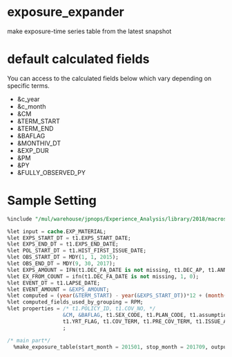 exposure_expander
===============
make exposure-time series table from the latest snapshot

# default calculated fields
You can access to the calculated fields below which vary depending on specific terms.
* &c_year
* &c_month
* &CM
* &TERM_START
* &TERM_END
* &BAFLAG
* &MONTHIV_DT
* &EXP_DUR
* &PM
* &PY
* &FULLY_OBSERVED_PY

# Sample Setting
```SQL
%include "/mul/warehouse/jpnops/Experience_Analysis/library/2018/macros/make_exposure_table/ver0.10/calc_exposure_monthly.sas" /SOURCE2;

%let input = cache.EXP_MATERIAL;
%let EXPS_START_DT = t1.EXPS_START_DATE;
%let EXPS_END_DT = t1.EXPS_END_DATE;
%let POL_START_DT = t1.HIST_FIRST_ISSUE_DATE;
%let OBS_START_DT = MDY(1, 1, 2015);
%let OBS_END_DT = MDY(9, 30, 2017);
%let EXPS_AMOUNT = IFN(t1.DEC_FA_DATE is not missing, t1.DEC_AP, t1.ANNUAL_PREM);
%let EX_FROM_COUNT = ifn(t1.DEC_FA_DATE is not missing, 1, 0);
%let EVENT_DT = t1.LAPSE_DATE;
%let EVENT_AMOUNT = &EXPS_AMOUNT;
%let computed = (year(&TERM_START) - year(&EXPS_START_DT))*12 + (month(&TERM_START) - month(&EXPS_START_DT)) + ifn(&baflag='AA',1,0) as RPM /* record pm*/;
%let computed_fields_used_by_grouping = RPM;
%let properties = /* t1.POLICY_ID, t1.COV_NO, */
                  &CM, &BAFLAG, t1.SEX_CODE, t1.PLAN_CODE, t1.assumption_class, t1.study_class, t1.paid_up_age,
                  t1.YRT_FLAG, t1.COV_TERM, t1.PRE_COV_TERM, t1.ISSUE_AGE , t1.PLAN_TERM, t1.IP_ind, &PM, &INNER_PM, &PY, &FULLY_OBSERVED_PY
                  ;

/* main part*/
  %make_exposure_table(start_month = 201501, stop_month = 201709, output=cache.EXPOSURE_MONTHLY_2015_2017)
```
